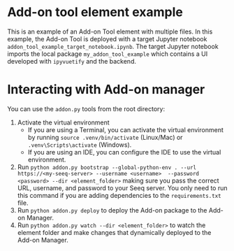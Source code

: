 # Add-on tool element example

This is an example of an Add-on Tool element with multiple files. In this example, the Add-on Tool is deployed with a
target Jupyter notebook `addon_tool_example_target_notebook.ipynb`. The target Jupyter notebook imports the local 
package `my_addon_tool_example` which contains a UI developed with `ipyvuetify` and the backend.


# Interacting with Add-on manager
You can use the `addon.py` tools from the root directory:
1. Activate the virtual environment
	* If you are using a Terminal, you can activate the virtual environment by running `source .venv/bin/activate`
	  (Linux/Mac) or `.venv\Scripts\activate` (Windows).
	* If you are using an IDE, you can configure the IDE to use the virtual environment.
2. Run `python addon.py bootstrap --global-python-env . --url https://<my-seeq-server> --username <username> 
   --password <password> --dir <element_folder>` making sure you pass the correct URL, username, and password to 
   your Seeq server. You only need to run this command if you are adding dependencies to the `requirements.txt` file.
3. Run `python addon.py deploy` to deploy the Add-on package to the Add-on Manager.
4. Run `python addon.py watch --dir <element_folder>` to watch the element folder and make changes that dynamically 
   deployed to the Add-on Manager.

